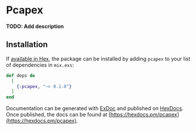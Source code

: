 # Pcapex

**TODO: Add description**

## Installation

If [available in Hex](https://hex.pm/docs/publish), the package can be installed
by adding `pcapex` to your list of dependencies in `mix.exs`:

```elixir
def deps do
  [
    {:pcapex, "~> 0.1.0"}
  ]
end
```

Documentation can be generated with [ExDoc](https://github.com/elixir-lang/ex_doc)
and published on [HexDocs](https://hexdocs.pm). Once published, the docs can
be found at [https://hexdocs.pm/pcapex](https://hexdocs.pm/pcapex).

